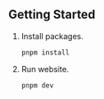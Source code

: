 ## Getting Started

1. Install packages.
   ```
   pnpm install
   ```
2. Run website.
   ```
   pnpm dev
   ```
